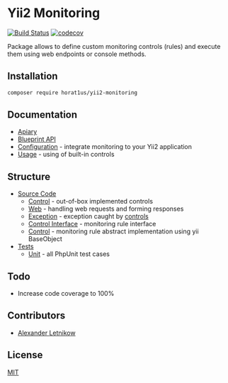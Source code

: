 # Yii2 Monitoring
[![Build Status](https://travis-ci.org/horat1us/yii2-monitoring.svg?branch=master)](https://travis-ci.org/horat1us/yii2-monitoring)
[![codecov](https://codecov.io/gh/horat1us/yii2-monitoring/branch/master/graph/badge.svg)](https://codecov.io/gh/horat1us/yii2-monitoring)

Package allows to define custom monitoring controls (rules) and execute them using web endpoints or console methods.
 
## Installation
```bash
composer require horat1us/yii2-monitoring
```

## Documentation
- [Apiary](https://yii2monitoring.docs.apiary.io/#)
- [Blueprint API](./apiary.apib)
- [Configuration](./docs/CONFIGURE.md) - integrate monitoring to your Yii2 application
- [Usage](./docs/USAGE.md) - using of built-in controls

## Structure

- [Source Code](./src)
    - [Control](./src/Control) - out-of-box implemented controls
    - [Web](./src/Web) - handling web requests and forming responses
    - [Exception](./src/Exception.php) - exception caught by [controls](./src/ControlInterface.php)
    - [Control Interface](./src/ControlInterface.php) - monitoring rule interface
    - [Control](./src/Control.php) - monitoring rule abstract implementation using yii BaseObject
- [Tests](./tests/)
    - [Unit](./tests/Unit) - all PhpUnit test cases

## Todo
- Increase code coverage to 100%

## Contributors
- [Alexander <horat1us> Letnikow](mailto:reclamme@gmail.com)

## License
[MIT](./LICENSE)
